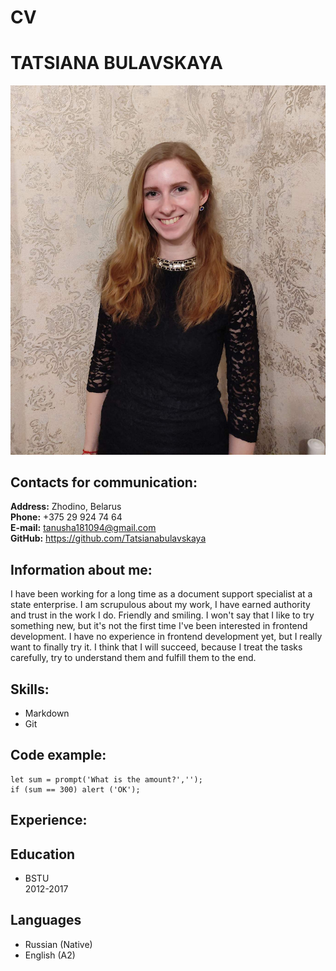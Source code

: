 # CV
# TATSIANA BULAVSKAYA
![](img/me.jpg)
## Contacts for communication:
**Address:** Zhodino, Belarus \
**Phone:** +375 29 924 74 64 \
**E-mail:** tanusha181094@gmail.com \
**GitHub:** https://github.com/Tatsianabulavskaya

## Information about me:
I have been working for a long time as a document support specialist at a state enterprise. I am scrupulous about my work, I have earned authority and trust in the work I do. Friendly and smiling. I won't say that I like to try something new, but it's not the first time I've been interested in frontend development. I have no experience in frontend development yet, but I really want to finally try it. I think that I will succeed, because I treat the tasks carefully, try to understand them and fulfill them to the end.

## Skills:
* Markdown
* Git 

## Code example:
```
let sum = prompt('What is the amount?','');
if (sum == 300) alert ('OK');
```

## Experience:

## Education
* BSTU\
2012-2017

## Languages
* Russian (Native)
* English (A2)